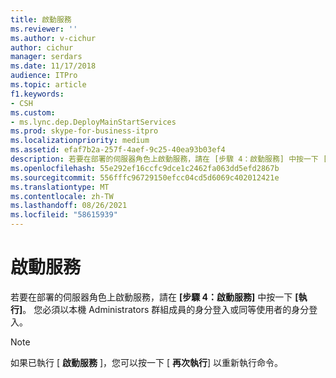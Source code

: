 ```yaml
---
title: 啟動服務
ms.reviewer: ''
ms.author: v-cichur
author: cichur
manager: serdars
ms.date: 11/17/2018
audience: ITPro
ms.topic: article
f1.keywords:
- CSH
ms.custom:
- ms.lync.dep.DeployMainStartServices
ms.prod: skype-for-business-itpro
ms.localizationpriority: medium
ms.assetid: efaf7b2a-257f-4aef-9c25-40ea93b03ef4
description: 若要在部署的伺服器角色上啟動服務，請在 [步驟 4：啟動服務] 中按一下 [執行]。 您必須以本機 Administrators 群組成員的身分登入或同等使用者的身分登入。
ms.openlocfilehash: 55e292ef16ccfc9dce1c2462fa063dd5efd2867b
ms.sourcegitcommit: 556fffc96729150efcc04cd5d6069c402012421e
ms.translationtype: MT
ms.contentlocale: zh-TW
ms.lasthandoff: 08/26/2021
ms.locfileid: "58615939"
---
```

# <a name="start-services"></a>啟動服務
 
若要在部署的伺服器角色上啟動服務，請在 **[步驟 4：啟動服務]** 中按一下 **[執行]**。 您必須以本機 Administrators 群組成員的身分登入或同等使用者的身分登入。 
  
> [!NOTE]
> 如果已執行 [ **啟動服務** ]，您可以按一下 [ **再次執行**] 以重新執行命令。 
  

